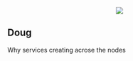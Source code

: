  <p align="center">
    <img src="https://github.com/sudheermuthyala/EKS/blob/main/Img/" />
      </p>

## Doug

Why services creating acrose the nodes